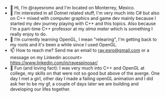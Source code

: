 - 👋 Hi, I’m @rayesromx and I'm located on Monterrey, Mexico.
- 👀 I’m interested in all Dotnet related stuff, I'm very much into C# but also on C++ mixed with computer graphics and game dev mainly because I started my dev journey playing with C++ and this topics. Also because I'm a part-time C++ professor at my _alma mater_ which is something I really enjoy to do. 
- 🌱 I’m currently learning OpenGL, I mean "relearing", I'm getting back to my roots and it's been a while since I used OpenGL.
- 📫 How to reach me? Send me an email to ray.esro@gmail.com or a message on my Linkedin account> https://www.linkedin.com/in/rayespinosar/
- 💞️ Fun (and loving fact): I was very much into C++ and OpenGL at college, my skills on that were not so good but above of the averge. One day I met a girl, other day I made a failing openGL animation and I did ask her to be my gf, a couple of days later we are building and developing our lifes together.

<!---
rayesromx/rayesromx is a ✨ special ✨ repository because its `README.md` (this file) appears on your GitHub profile.
You can click the Preview link to take a look at your changes.
--->
